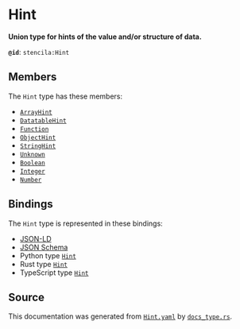 # Hint

**Union type for hints of the value and/or structure of data.**

**`@id`**: `stencila:Hint`

## Members

The `Hint` type has these members:

- [`ArrayHint`](https://github.com/stencila/stencila/blob/main/docs/reference/schema/data/array-hint.md)
- [`DatatableHint`](https://github.com/stencila/stencila/blob/main/docs/reference/schema/data/datatable-hint.md)
- [`Function`](https://github.com/stencila/stencila/blob/main/docs/reference/schema/flow/function.md)
- [`ObjectHint`](https://github.com/stencila/stencila/blob/main/docs/reference/schema/data/object-hint.md)
- [`StringHint`](https://github.com/stencila/stencila/blob/main/docs/reference/schema/data/string-hint.md)
- [`Unknown`](https://github.com/stencila/stencila/blob/main/docs/reference/schema/data/unknown.md)
- [`Boolean`](https://github.com/stencila/stencila/blob/main/docs/reference/schema/data/boolean.md)
- [`Integer`](https://github.com/stencila/stencila/blob/main/docs/reference/schema/data/integer.md)
- [`Number`](https://github.com/stencila/stencila/blob/main/docs/reference/schema/data/number.md)

## Bindings

The `Hint` type is represented in these bindings:

- [JSON-LD](https://stencila.org/Hint.jsonld)
- [JSON Schema](https://stencila.org/Hint.schema.json)
- Python type [`Hint`](https://github.com/stencila/stencila/blob/main/python/python/stencila/types/hint.py)
- Rust type [`Hint`](https://github.com/stencila/stencila/blob/main/rust/schema/src/types/hint.rs)
- TypeScript type [`Hint`](https://github.com/stencila/stencila/blob/main/ts/src/types/Hint.ts)

## Source

This documentation was generated from [`Hint.yaml`](https://github.com/stencila/stencila/blob/main/schema/Hint.yaml) by [`docs_type.rs`](https://github.com/stencila/stencila/blob/main/rust/schema-gen/src/docs_type.rs).
